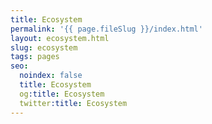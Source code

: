 ```yaml
---
title: Ecosystem
permalink: '{{ page.fileSlug }}/index.html'
layout: ecosystem.html
slug: ecosystem
tags: pages
seo:
  noindex: false
  title: Ecosystem
  og:title: Ecosystem
  twitter:title: Ecosystem
---
```



